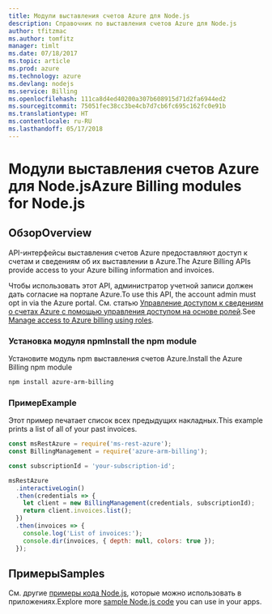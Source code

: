```yaml
---
title: Модули выставления счетов Azure для Node.js
description: Справочник по выставления счетов Azure для Node.js
author: tfitzmac
ms.author: tomfitz
manager: timlt
ms.date: 07/18/2017
ms.topic: article
ms.prod: azure
ms.technology: azure
ms.devlang: nodejs
ms.service: Billing
ms.openlocfilehash: 111ca8d4ed40200a307b608915d71d2fa6944ed2
ms.sourcegitcommit: 75051fec38cc3be4cb7d7cb6fc695c162fc0e91b
ms.translationtype: HT
ms.contentlocale: ru-RU
ms.lasthandoff: 05/17/2018
---
```

# <a name="azure-billing-modules-for-nodejs"></a><span data-ttu-id="77fdc-103">Модули выставления счетов Azure для Node.js</span><span class="sxs-lookup"><span data-stu-id="77fdc-103">Azure Billing modules for Node.js</span></span>

## <a name="overview"></a><span data-ttu-id="77fdc-104">Обзор</span><span class="sxs-lookup"><span data-stu-id="77fdc-104">Overview</span></span>
<span data-ttu-id="77fdc-105">API-интерфейсы выставления счетов Azure предоставляют доступ к счетам и сведениям об их выставлении в Azure.</span><span class="sxs-lookup"><span data-stu-id="77fdc-105">The Azure Billing APIs provide access to your Azure billing information and invoices.</span></span>

<span data-ttu-id="77fdc-106">Чтобы использовать этот API, администратор учетной записи должен дать согласие на портале Azure.</span><span class="sxs-lookup"><span data-stu-id="77fdc-106">To use this API, the account admin must opt in via the Azure portal.</span></span> <span data-ttu-id="77fdc-107">См. статью [Управление доступом к сведениям о счетах Azure с помощью управления доступом на основе ролей](https://docs.microsoft.com/azure/billing/billing-manage-access).</span><span class="sxs-lookup"><span data-stu-id="77fdc-107">See [Manage access to Azure billing using roles](https://docs.microsoft.com/azure/billing/billing-manage-access).</span></span>

### <a name="install-the-npm-module"></a><span data-ttu-id="77fdc-108">Установка модуля npm</span><span class="sxs-lookup"><span data-stu-id="77fdc-108">Install the npm module</span></span> 

<span data-ttu-id="77fdc-109">Установите модуль npm выставления счетов Azure.</span><span class="sxs-lookup"><span data-stu-id="77fdc-109">Install the Azure Billing npm module</span></span> 

```bash
npm install azure-arm-billing
```
### <a name="example"></a><span data-ttu-id="77fdc-110">Пример</span><span class="sxs-lookup"><span data-stu-id="77fdc-110">Example</span></span> 
 
<span data-ttu-id="77fdc-111">Этот пример печатает список всех предыдущих накладных.</span><span class="sxs-lookup"><span data-stu-id="77fdc-111">This example prints a list of all of your past invoices.</span></span>
 
```javascript 
const msRestAzure = require('ms-rest-azure');
const BillingManagement = require('azure-arm-billing');

const subscriptionId = 'your-subscription-id';

msRestAzure
  .interactiveLogin()
  .then(credentials => {
    let client = new BillingManagement(credentials, subscriptionId);
    return client.invoices.list();
  })
  .then(invoices => {
    console.log('List of invoices:');
    console.dir(invoices, { depth: null, colors: true });
  });
``` 


## <a name="samples"></a><span data-ttu-id="77fdc-112">Примеры</span><span class="sxs-lookup"><span data-stu-id="77fdc-112">Samples</span></span>

<span data-ttu-id="77fdc-113">См. другие [примеры кода Node.js](https://azure.microsoft.com/resources/samples/?platform=nodejs), которые можно использовать в приложениях.</span><span class="sxs-lookup"><span data-stu-id="77fdc-113">Explore more [sample Node.js code](https://azure.microsoft.com/resources/samples/?platform=nodejs) you can use in your apps.</span></span>
